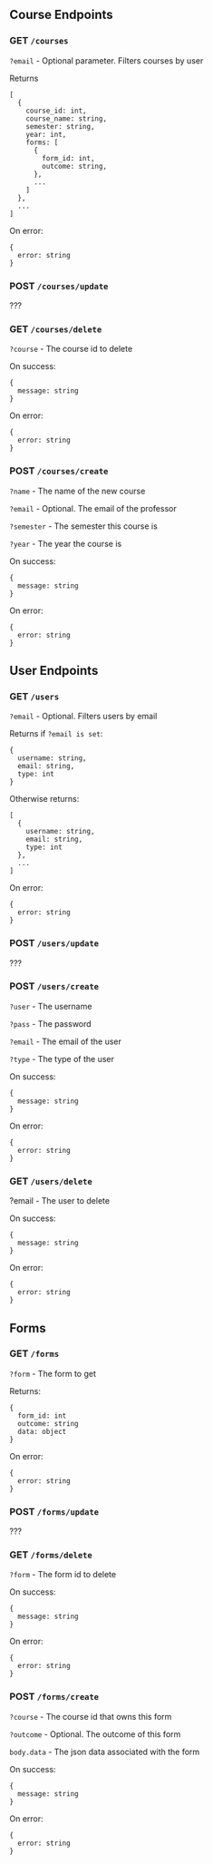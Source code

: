 ## Course Endpoints

### GET `/courses`
`?email` - Optional parameter. Filters courses by user

Returns 
```
[
  {
    course_id: int,
    course_name: string,
    semester: string,
    year: int,
    forms: [
      {
        form_id: int,
        outcome: string,
      },
      ...
    ]
  },
  ...
]
```

On error:
```
{
  error: string
}
```

### POST `/courses/update`
???


### GET `/courses/delete`

`?course` - The course id to delete

On success:

```
{
  message: string
}
```

On error:

```
{
  error: string
}
```


### POST `/courses/create`
`?name` - The name of the new course

`?email` - Optional. The email of the professor

`?semester` - The semester this course is

`?year` - The year the course is

On success:

```
{
  message: string
}
```

On error:

```
{
  error: string
}
```

## User Endpoints

### GET `/users`

`?email` - Optional. Filters users by email

Returns if `?email is set`:

```
{
  username: string,
  email: string,
  type: int
}
```

Otherwise returns:

```
[
  {
    username: string,
    email: string,
    type: int
  },
  ...
]
```

On error:

```
{
  error: string
}
```

### POST `/users/update`
???

### POST `/users/create`

`?user` - The username
    
`?pass` - The password

`?email` - The email of the user

`?type` - The type of the user

On success:

```
{
  message: string
}
```

On error:

```
{
  error: string
}
```

### GET `/users/delete`

?email - The user to delete

On success:

```
{
  message: string
}
```

On error:

```
{
  error: string
}
```

## Forms

### GET `/forms`

`?form` - The form to get

Returns:
```
{
  form_id: int
  outcome: string
  data: object
}
```

On error:

```
{
  error: string
}
```

### POST `/forms/update`
???

### GET `/forms/delete`

`?form` - The form id to delete

On success:

```
{
  message: string
}
```

On error:

```
{
  error: string
}
```

### POST `/forms/create`
`?course` - The course id that owns this form

`?outcome` - Optional. The outcome of this form

`body.data` - The json data associated with the form

On success:

```
{
  message: string
}
```

On error:

```
{
  error: string
}
```
